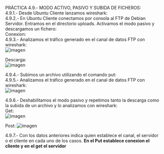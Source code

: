 PRÁCTICA 4.9.- MODO ACTIVO, PASIVO Y SUBIDA DE FICHEROS:	
4.9.1.- Desde Ubuntu Cliente lanzamos wireshark:	
4.9.2.- En Ubuntu Cliente conectamos por consola al FTP de Debian Servidor. Entramos en el
directorio uploads. Activamos el modo pasivo y descargamos un fichero:	
Conexion:  
4.9.3.- Analizamos el tráfico generado en el canal de datos FTP con wireshark:	 
![imagen](https://github.com/user-attachments/assets/9a730d20-8cf1-432a-afef-5c916d376627)

Descarga:  
![imagen](https://github.com/user-attachments/assets/32b65c58-c2a6-4351-a4e5-ef82da8c7216)


4.9.4.- Subimos un archivo utilizando el comando put:	
4.9.5.- Analizamos el tráfico generado en el canal de datos FTP con wireshark:	
![imagen](https://github.com/user-attachments/assets/fa4059f9-2bb4-4723-9080-9d8fbf3a2918)


4.9.6.- Deshabilitamos el modo pasivo y repetimos tanto la descarga como la subida de un
archivo y lo analizamos con wireshark:	
Get:  
![imagen](https://github.com/user-attachments/assets/ac41d6f9-1e68-446c-986e-b6ad9a9ac631)

Post:
![imagen](https://github.com/user-attachments/assets/5a364896-fda4-4470-831a-676b7dbf71df)

4.9.7.- Con los datos anteriores  indica quien establece el canal, el servidor o el cliente en cada uno de los  casos.
**En el Put establece conexion el cliente y en el get el servidor**


